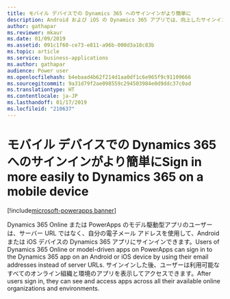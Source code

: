```yaml
---
title: モバイル デバイスでの Dynamics 365 へのサインインがより簡単に
description: Android および iOS の Dynamics 365 アプリでは、向上したサインイン エクスペリエンスがサポートされています
author: gathapar
ms.reviewer: mkaur
ms.date: 01/09/2019
ms.assetid: 091c1f60-ce73-e811-a96b-000d3a18c83b
ms.topic: article
ms.service: business-applications
ms.author: gathapar
audience: Power user
ms.openlocfilehash: b4ebaad4b62f214d1aa0df1c6e965f9c91109666
ms.sourcegitcommit: 9a31d79f2ae098559c294503984e0d9ddc37c0ad
ms.translationtype: HT
ms.contentlocale: ja-JP
ms.lasthandoff: 01/17/2019
ms.locfileid: "210637"
---
```

# <a name="sign-in-more-easily-to-dynamics-365-on-a-mobile-device"></a><span data-ttu-id="97595-103">モバイル デバイスでの Dynamics 365 へのサインインがより簡単に</span><span class="sxs-lookup"><span data-stu-id="97595-103">Sign in more easily to Dynamics 365 on a mobile device</span></span>


[!include[microsoft-powerapps banner](../includes/microsoft-powerapps.md)]

<span data-ttu-id="97595-104">Dynamics 365 Online または PowerApps のモデル駆動型アプリのユーザーは、サーバー URL ではなく、自分の電子メール アドレスを使用して、Android または iOS デバイスの Dynamics 365 アプリにサインインできます。</span><span class="sxs-lookup"><span data-stu-id="97595-104">Users of Dynamics 365 Online or model-driven apps on PowerApps can sign in to the Dynamics 365 app on an Android or iOS device by using their email addresses instead of server URLs.</span></span> <span data-ttu-id="97595-105">サインインした後、ユーザーは利用可能なすべてのオンライン組織と環境のアプリを表示してアクセスできます。</span><span class="sxs-lookup"><span data-stu-id="97595-105">After users sign in, they can see and access apps across all their available online organizations and environments.</span></span>
